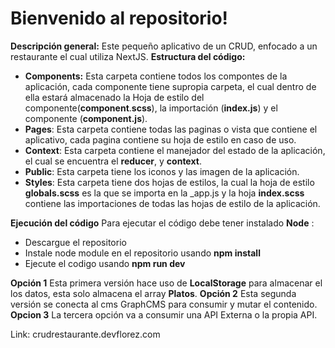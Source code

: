 
# Bienvenido al repositorio!
**Descripción general:** Este pequeño aplicativo de un CRUD, enfocado a un restaurante el cual utiliza NextJS.
**Estructura del código:**
- **Components:** Esta carpeta contiene todos los compontes de la aplicación, cada componente tiene supropia carpeta, el cual dentro de ella estará almacenado la Hoja de estilo del componente(**component**.**scss**), la importación (**index.js**) y el componente (**component.js**).
- **Pages**: Esta carpeta contiene todas las paginas o vista que contiene el aplicativo, cada pagina contiene su hoja de estilo en caso de uso.
- **Context**: Esta carpeta contiene el manejador del estado de la aplicación, el cual se encuentra el **reducer**, y **context**.
- **Public**: Esta carpeta tiene los iconos y las imagen de la aplicación.
- **Styles**: Esta carpeta tiene dos hojas de estilos, la cual  la hoja de estilo **globals.scss** es la que se importa en la _app.js y la hoja **index.scss** contiene las importaciones de todas las hojas de estilo de la aplicación.

**Ejecución del código**
Para ejecutar el código debe tener instalado **Node** :

- Descargue el repositorio
- Instale node module en el repositorio usando **npm install**
- Ejecute el codigo usando **npm run dev**

**Opción 1**
Esta primera versión hace uso de **LocalStorage** para almacenar el los datos, esta solo almacena  el array **Platos**.
**Opción 2**
Esta segunda versión se conecta al cms GraphCMS para consumir y mutar el contenido.
**Opcion 3**
La tercera opción va a consumir una API Externa o la propia API.

Link: crudrestaurante.devflorez.com

